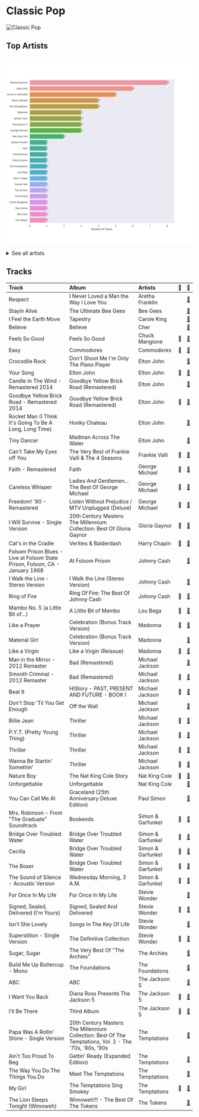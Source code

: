 # Classic Pop


<img src="https://mosaic.scdn.co/640/ab67616d0000b27322219b7ba681368a16c219feab67616d0000b27323350feac07f56d8b96f33d5ab67616d0000b27361c83e0a3e42be611729c840ab67616d0000b2736aa9314b7ddfbd8f036ba3ac" alt="Classic Pop" width="100" />

## Top Artists

![Bar chart of top 24 artists in Classic Pop](../images/playlists/classic_pop/artists.png)


<details>
<summary>See all artists</summary>

|   Number of Tracks | Artist            | 🔗                                                           |
|-------------------:|:------------------|:------------------------------------------------------------|
|                  8 | Michael Jackson   | [🔗](https://open.spotify.com/artist/3fMbdgg4jU18AjLCKBhRSm) |
|                  6 | Elton John        | [🔗](https://open.spotify.com/artist/3PhoLpVuITZKcymswpck5b) |
|                  5 | Simon & Garfunkel | [🔗](https://open.spotify.com/artist/70cRZdQywnSFp9pnc2WTCE) |
|                  4 | Stevie Wonder     | [🔗](https://open.spotify.com/artist/7guDJrEfX3qb6FEbdPA5qi) |
|                  4 | The Temptations   | [🔗](https://open.spotify.com/artist/3RwQ26hR2tJtA8F9p2n7jG) |
|                  3 | Madonna           | [🔗](https://open.spotify.com/artist/6tbjWDEIzxoDsBA1FuhfPW) |
|                  3 | Johnny Cash       | [🔗](https://open.spotify.com/artist/6kACVPfCOnqzgfEF5ryl0x) |
|                  3 | The Jackson 5     | [🔗](https://open.spotify.com/artist/2iE18Oxc8YSumAU232n4rW) |
|                  3 | George Michael    | [🔗](https://open.spotify.com/artist/19ra5tSw0tWufvUp8GotLo) |
|                  2 | Nat King Cole     | [🔗](https://open.spotify.com/artist/7v4imS0moSyGdXyLgVTIV7) |
|                  1 | Aretha Franklin   | [🔗](https://open.spotify.com/artist/7nwUJBm0HE4ZxD3f5cy5ok) |
|                  1 | Cher              | [🔗](https://open.spotify.com/artist/72OaDtakiy6yFqkt4TsiFt) |
|                  1 | Commodores        | [🔗](https://open.spotify.com/artist/6twIAGnYuIT1pncMAsXnEm) |
|                  1 | Gloria Gaynor     | [🔗](https://open.spotify.com/artist/6V6WCgi7waF55bJmylC4H5) |
|                  1 | The Foundations   | [🔗](https://open.spotify.com/artist/4GITZM5LCR2KcdlgEOrNLD) |
|                  1 | Lou Bega          | [🔗](https://open.spotify.com/artist/46lnlnlU0dXTDpoAUmH6Qx) |
|                  1 | Harry Chapin      | [🔗](https://open.spotify.com/artist/42q4Ivs7tAiCZ5C7eG5q4c) |
|                  1 | Frankie Valli     | [🔗](https://open.spotify.com/artist/3CDKmzJu6uwEGnPLLZffpD) |
|                  1 | The Archies       | [🔗](https://open.spotify.com/artist/33QmoCkSqADuQEtMCysYLh) |
|                  1 | Carole King       | [🔗](https://open.spotify.com/artist/319yZVtYM9MBGqmSQnMyY6) |
|                  1 | Chuck Mangione    | [🔗](https://open.spotify.com/artist/2MMaIlHd8UvDW0mVRAncD6) |
|                  1 | Paul Simon        | [🔗](https://open.spotify.com/artist/2CvCyf1gEVhI0mX6aFXmVI) |
|                  1 | Bee Gees          | [🔗](https://open.spotify.com/artist/1LZEQNv7sE11VDY3SdxQeN) |
|                  1 | The Tokens        | [🔗](https://open.spotify.com/artist/1GAJzApRTMmYZ9EjQ91VOy) |

</details>


## Tracks

| Track                                                                        | Album                                                                                                   | Artists           | 💚   | 🔗                                                          |
|:-----------------------------------------------------------------------------|:--------------------------------------------------------------------------------------------------------|:------------------|:----|:-----------------------------------------------------------|
| Respect                                                                      | I Never Loved a Man the Way I Love You                                                                  | Aretha Franklin   |     | [🔗](https://open.spotify.com/track/7s25THrKz86DM225dOYwnr) |
| Stayin Alive                                                                 | The Ultimate Bee Gees                                                                                   | Bee Gees          |     | [🔗](https://open.spotify.com/track/7qK3JFriCqLorQivsJYG2X) |
| I Feel the Earth Move                                                        | Tapestry                                                                                                | Carole King       |     | [🔗](https://open.spotify.com/track/1BWsOxeMx83OrKGCV4gxly) |
| Believe                                                                      | Believe                                                                                                 | Cher              |     | [🔗](https://open.spotify.com/track/2goLsvvODILDzeeiT4dAoR) |
| Feels So Good                                                                | Feels So Good                                                                                           | Chuck Mangione    | 💚   | [🔗](https://open.spotify.com/track/2M7EflZCPCqqRLB9hy5MDy) |
| Easy                                                                         | Commodores                                                                                              | Commodores        | 💚   | [🔗](https://open.spotify.com/track/1JQ6Xm1JrvHfvAqhl5pwaA) |
| Crocodile Rock                                                               | Don't Shoot Me I'm Only The Piano Player                                                                | Elton John        |     | [🔗](https://open.spotify.com/track/6WCeFNVAXUtNczb7lqLiZU) |
| Your Song                                                                    | Elton John                                                                                              | Elton John        | 💚   | [🔗](https://open.spotify.com/track/38zsOOcu31XbbYj9BIPUF1) |
| Candle In The Wind - Remastered 2014                                         | Goodbye Yellow Brick Road (Remastered)                                                                  | Elton John        |     | [🔗](https://open.spotify.com/track/1L9fzw2pXprOqtemTwtxXF) |
| Goodbye Yellow Brick Road - Remastered 2014                                  | Goodbye Yellow Brick Road (Remastered)                                                                  | Elton John        | 💚   | [🔗](https://open.spotify.com/track/4IRHwIZHzlHT1FQpRa5RdE) |
| Rocket Man (I Think It's Going To Be A Long, Long Time)                      | Honky Chateau                                                                                           | Elton John        |     | [🔗](https://open.spotify.com/track/3gdewACMIVMEWVbyb8O9sY) |
| Tiny Dancer                                                                  | Madman Across The Water                                                                                 | Elton John        |     | [🔗](https://open.spotify.com/track/2TVxnKdb3tqe1nhQWwwZCO) |
| Can't Take My Eyes off You                                                   | The Very Best of Frankie Valli & The 4 Seasons                                                          | Frankie Valli     | 💚   | [🔗](https://open.spotify.com/track/6ft9PAgNOjmZ2kFVP7LGqb) |
| Faith - Remastered                                                           | Faith                                                                                                   | George Michael    | 💚   | [🔗](https://open.spotify.com/track/0HEmnAUT8PHznIAAmVXqFJ) |
| Careless Whisper                                                             | Ladies And Gentlemen... The Best Of George Michael                                                      | George Michael    | 💚   | [🔗](https://open.spotify.com/track/4jDmJ51x1o9NZB5Nxxc7gY) |
| Freedom! '90 - Remastered                                                    | Listen Without Prejudice / MTV Unplugged (Deluxe)                                                       | George Michael    | 💚   | [🔗](https://open.spotify.com/track/3tyTt5pEWblt96j1HsXiV5) |
| I Will Survive - Single Version                                              | 20th Century Masters: The Millennium Collection: Best Of Gloria Gaynor                                  | Gloria Gaynor     | 💚   | [🔗](https://open.spotify.com/track/7cv28LXcjAC3GsXbUvXKbX) |
| Cat's in the Cradle                                                          | Verities & Balderdash                                                                                   | Harry Chapin      | 💚   | [🔗](https://open.spotify.com/track/2obblQ6tcePeOEVJV6nEGD) |
| Folsom Prison Blues - Live at Folsom State Prison, Folsom, CA - January 1968 | At Folsom Prison                                                                                        | Johnny Cash       |     | [🔗](https://open.spotify.com/track/2fDHuS1PTkHBbCWWZF1ph9) |
| I Walk the Line - Stereo Version                                             | I Walk the Line (Stereo Version)                                                                        | Johnny Cash       |     | [🔗](https://open.spotify.com/track/3X9tJw6z5LowFx339fhTvu) |
| Ring of Fire                                                                 | Ring Of Fire: The Best Of Johnny Cash                                                                   | Johnny Cash       | 💚   | [🔗](https://open.spotify.com/track/6YffUZJ2R06kyxyK6onezL) |
| Mambo No. 5 (a Little Bit of...)                                             | A Little Bit of Mambo                                                                                   | Lou Bega          | 💚   | [🔗](https://open.spotify.com/track/6x4tKaOzfNJpEJHySoiJcs) |
| Like a Prayer                                                                | Celebration (Bonus Track Version)                                                                       | Madonna           | 💚   | [🔗](https://open.spotify.com/track/7Bj27KfbcrXFqQd3JsJBUK) |
| Material Girl                                                                | Celebration (Bonus Track Version)                                                                       | Madonna           |     | [🔗](https://open.spotify.com/track/5pJCPFqScbHTESXDFesPb1) |
| Like a Virgin                                                                | Like a Virgin (Reissue)                                                                                 | Madonna           | 💚   | [🔗](https://open.spotify.com/track/1ZPlNanZsJSPK5h9YZZFbZ) |
| Man in the Mirror - 2012 Remaster                                            | Bad (Remastered)                                                                                        | Michael Jackson   |     | [🔗](https://open.spotify.com/track/3c7Ctlw9MKlIQPxRH3fOTt) |
| Smooth Criminal - 2012 Remaster                                              | Bad (Remastered)                                                                                        | Michael Jackson   | 💚   | [🔗](https://open.spotify.com/track/5T7ywazdGIydr6JCW6t02j) |
| Beat It                                                                      | HIStory - PAST, PRESENT AND FUTURE - BOOK I                                                             | Michael Jackson   | 💚   | [🔗](https://open.spotify.com/track/52xaypL0Kjzk0ngwv3oBPR) |
| Don't Stop 'Til You Get Enough                                               | Off the Wall                                                                                            | Michael Jackson   |     | [🔗](https://open.spotify.com/track/46eu3SBuFCXWsPT39Yg3tJ) |
| Billie Jean                                                                  | Thriller                                                                                                | Michael Jackson   | 💚   | [🔗](https://open.spotify.com/track/7J1uxwnxfQLu4APicE5Rnj) |
| P.Y.T. (Pretty Young Thing)                                                  | Thriller                                                                                                | Michael Jackson   | 💚   | [🔗](https://open.spotify.com/track/1CgmY8fVN7kstVDZmsdM5k) |
| Thriller                                                                     | Thriller                                                                                                | Michael Jackson   | 💚   | [🔗](https://open.spotify.com/track/2LlQb7Uoj1kKyGhlkBf9aC) |
| Wanna Be Startin' Somethin'                                                  | Thriller                                                                                                | Michael Jackson   | 💚   | [🔗](https://open.spotify.com/track/1hu2s7qkm5bo03eODpRQO3) |
| Nature Boy                                                                   | The Nat King Cole Story                                                                                 | Nat King Cole     | 💚   | [🔗](https://open.spotify.com/track/2WMyu5IYgxEuCd6xgFgJrl) |
| Unforgettable                                                                | Unforgettable                                                                                           | Nat King Cole     |     | [🔗](https://open.spotify.com/track/648TTtYB0bH0P8Hfy0FmkL) |
| You Can Call Me Al                                                           | Graceland (25th Anniversary Deluxe Edition)                                                             | Paul Simon        |     | [🔗](https://open.spotify.com/track/0qxYx4F3vm1AOnfux6dDxP) |
| Mrs. Robinson - From "The Graduate" Soundtrack                               | Bookends                                                                                                | Simon & Garfunkel | 💚   | [🔗](https://open.spotify.com/track/0iOZM63lendWRTTeKhZBSC) |
| Bridge Over Troubled Water                                                   | Bridge Over Troubled Water                                                                              | Simon & Garfunkel | 💚   | [🔗](https://open.spotify.com/track/6l8EbYRtQMgKOyc1gcDHF9) |
| Cecilia                                                                      | Bridge Over Troubled Water                                                                              | Simon & Garfunkel | 💚   | [🔗](https://open.spotify.com/track/6QhXQOpyYvbpdbyjgAqKdY) |
| The Boxer                                                                    | Bridge Over Troubled Water                                                                              | Simon & Garfunkel | 💚   | [🔗](https://open.spotify.com/track/76TZCvJ8GitQ2FA1q5dKu0) |
| The Sound of Silence - Acoustic Version                                      | Wednesday Morning, 3 A.M.                                                                               | Simon & Garfunkel | 💚   | [🔗](https://open.spotify.com/track/5y788ya4NvwhBznoDIcXwK) |
| For Once In My Life                                                          | For Once In My Life                                                                                     | Stevie Wonder     |     | [🔗](https://open.spotify.com/track/4kP69y3GKHi9tXckfgp4bK) |
| Signed, Sealed, Delivered (I'm Yours)                                        | Signed, Sealed And Delivered                                                                            | Stevie Wonder     | 💚   | [🔗](https://open.spotify.com/track/2eF8pWbiivYsYRpbntYsnc) |
| Isn't She Lovely                                                             | Songs In The Key Of Life                                                                                | Stevie Wonder     |     | [🔗](https://open.spotify.com/track/6RANU8AS5ICU5PEHh8BYtH) |
| Superstition - Single Version                                                | The Definitive Collection                                                                               | Stevie Wonder     | 💚   | [🔗](https://open.spotify.com/track/1h2xVEoJORqrg71HocgqXd) |
| Sugar, Sugar                                                                 | The Very Best Of "The Archies"                                                                          | The Archies       |     | [🔗](https://open.spotify.com/track/3iSws76HjaU7k49EqJVTfF) |
| Build Me Up Buttercup - Mono                                                 | The Foundations                                                                                         | The Foundations   |     | [🔗](https://open.spotify.com/track/6sPOmDulFtLzfX25zICNrC) |
| ABC                                                                          | ABC                                                                                                     | The Jackson 5     |     | [🔗](https://open.spotify.com/track/6wDviYDtmSDZ0S6TVMM9Vc) |
| I Want You Back                                                              | Diana Ross Presents The Jackson 5                                                                       | The Jackson 5     | 💚   | [🔗](https://open.spotify.com/track/5LxvwujISqiB8vpRYv887S) |
| I'll Be There                                                                | Third Album                                                                                             | The Jackson 5     | 💚   | [🔗](https://open.spotify.com/track/5RdhBLmB4DyFHLglRrfx63) |
| Papa Was A Rollin' Stone - Single Version                                    | 20th Century Masters: The Millennium Collection: Best Of The Temptations, Vol. 2 - The '70s, '80s, '90s | The Temptations   |     | [🔗](https://open.spotify.com/track/7MiLmLbwNoyf47xQ4TCVYp) |
| Ain't Too Proud To Beg                                                       | Gettin' Ready (Expanded Edition)                                                                        | The Temptations   |     | [🔗](https://open.spotify.com/track/4CoGNqLap7UGU5Q3VdKug0) |
| The Way You Do The Things You Do                                             | Meet The Temptations                                                                                    | The Temptations   |     | [🔗](https://open.spotify.com/track/3496rr5XSGD6n1Z1OKXovb) |
| My Girl                                                                      | The Temptations Sing Smokey                                                                             | The Temptations   | 💚   | [🔗](https://open.spotify.com/track/745H5CctFr12Mo7cqa1BMH) |
| The Lion Sleeps Tonight (Wimoweh)                                            | Wimoweh!!! - The Best Of The Tokens                                                                     | The Tokens        |     | [🔗](https://open.spotify.com/track/2F4FNcz68howQWD4zaGJSi) |
